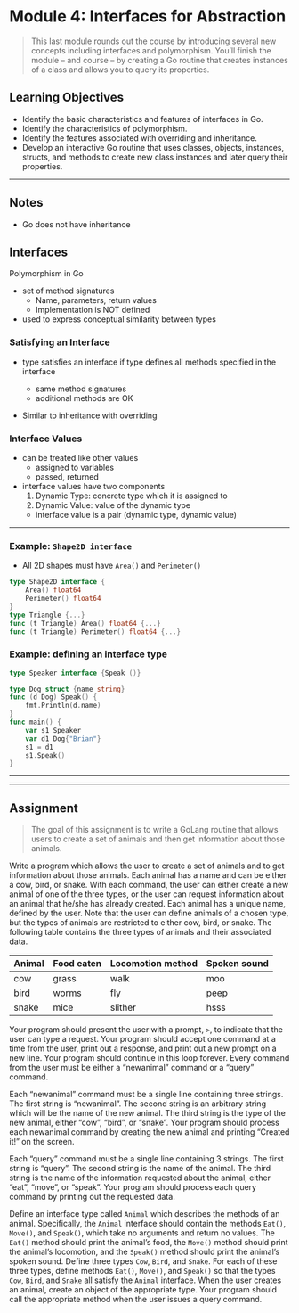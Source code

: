 # Module 4: Interfaces for Abstraction

>This last module rounds out the course by introducing several new concepts including interfaces and polymorphism. You’ll finish the module – and course – by creating a Go routine that creates instances of a class and allows you to query its properties.

## Learning Objectives
* Identify the basic characteristics and features of interfaces in Go.
* Identify the characteristics of polymorphism.
* Identify the features associated with overriding and inheritance.
* Develop an interactive Go routine that uses classes, objects, instances, structs, and methods to create new class instances and later query their properties.
-------------------------------------------------------------------------------

## Notes

* Go does not have inheritance

## Interfaces

Polymorphism in Go

* set of method signatures
  * Name, parameters, return values
  * Implementation is NOT defined
* used to express conceptual similarity between types


### Satisfying an Interface
* type satisfies an interface if type defines all methods specified in the interface
  * same method signatures
  * additional methods are OK

* Similar to inheritance with overriding


### Interface Values
* can be treated like other values
  * assigned to variables
  * passed, returned
* interface values have two components
  1. Dynamic Type: concrete type which it is assigned to
  2. Dynamic Value: value of the dynamic type
  * interface value is a pair (dynamic type, dynamic value)

----------------------------------------------------
### Example: `Shape2D interface`
* All 2D shapes must have `Area()` and `Perimeter()`


```go
type Shape2D interface {
    Area() float64
    Perimeter() float64
}
type Triangle {...}
func (t Triangle) Area() float64 {...}
func (t Triangle) Perimeter() float64 {...}
```

### Example: defining an interface type

```go
type Speaker interface {Speak ()}

type Dog struct {name string}
func (d Dog) Speak() {
    fmt.Println(d.name)
}
func main() {
    var s1 Speaker
    var d1 Dog{"Brian"}
    s1 = d1
    s1.Speak()
}

```

-----------------------------------------------------


-------------------------------------------------------------------------------

## Assignment
>The goal of this assignment is to write a GoLang routine that allows users to create a set of animals and then get information about those animals.

Write a program which allows the user to create a set of animals and to get information about those animals. Each animal has a name and can be either a cow, bird, or snake. With each command, the user can either create a new animal of one of the three types, or the user can request information about an animal that he/she has already created. Each animal has a unique name, defined by the user. Note that the user can define animals of a chosen type, but the types of animals are restricted to either cow, bird, or snake. The following table contains the three types of animals and their associated data.

Animal  | Food eaten | Locomotion method | Spoken sound
--------|-------|-------|------------------------------
cow     |grass  |walk   |moo
bird    |worms  |fly    |peep
snake   |mice   |slither|hsss

Your program should present the user with a prompt, `>`, to indicate that the user can type a request. Your program should accept one command at a time from the user, print out a response, and print out a new prompt on a new line. Your program should continue in this loop forever. Every command from the user must be either a “newanimal” command or a “query” command.

Each “newanimal” command must be a single line containing three strings. The first string is “newanimal”. The second string is an arbitrary string which will be the name of the new animal. The third string is the type of the new animal, either “cow”, “bird”, or “snake”. Your program should process each newanimal command by creating the new animal and printing “Created it!” on the screen.

Each “query” command must be a single line containing 3 strings. The first string is “query”. The second string is the name of the animal. The third string is the name of the information requested about the animal, either “eat”, “move”, or “speak”. Your program should process each query command by printing out the requested data.

Define an interface type called `Animal` which describes the methods of an animal. Specifically, the `Animal` interface should contain the methods `Eat()`, `Move()`, and `Speak()`, which take no arguments and return no values. The `Eat()` method should print the animal’s food, the `Move()` method should print the animal’s locomotion, and the `Speak()` method should print the animal’s spoken sound. Define three types `Cow`, `Bird`, and `Snake`. For each of these three types, define methods `Eat()`, `Move()`, and `Speak()` so that the types `Cow`, `Bird`, and `Snake` all satisfy the `Animal` interface. When the user creates an animal, create an object of the appropriate type. Your program should call the appropriate method when the user issues a query command.